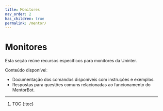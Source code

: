 ```yaml
---
title: Monitores
nav_order: 2
has_children: true
permalink: /mentor/
---
```


# Monitores

Esta seção reúne recursos específicos para monitores da Uninter.

Conteúdo disponível:
- Documentação dos comandos disponíveis com instruções e exemplos.
- Respostas para questões comuns relacionadas ao funcionamento do MentorBot.

---

1. TOC
{:toc}
